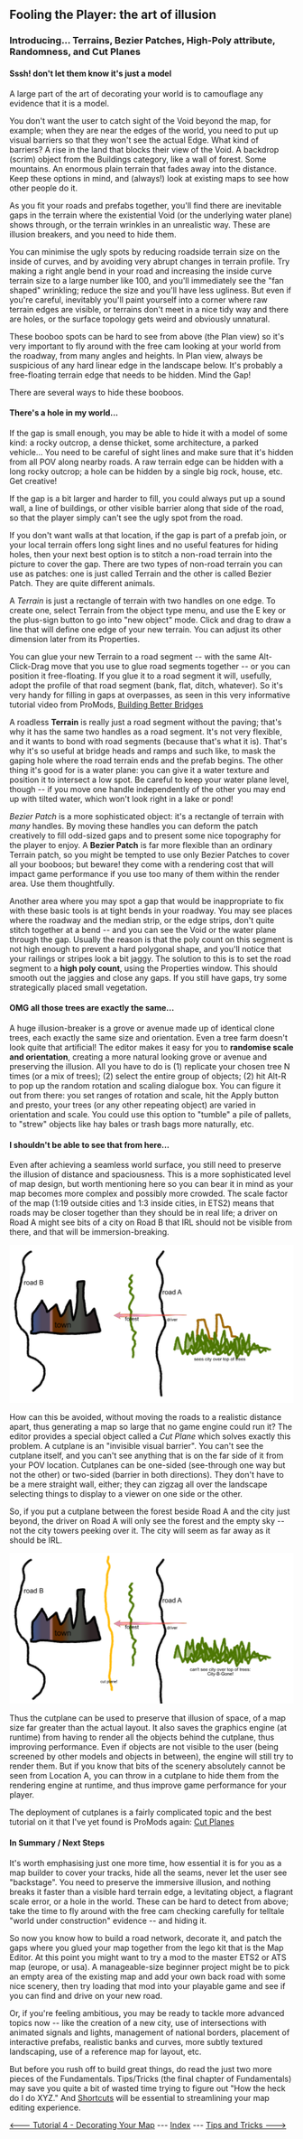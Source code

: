 ## Fooling the Player: the art of illusion
### Introducing... Terrains, Bezier Patches, High-Poly attribute, Randomness, and Cut Planes

#### Sssh!  don't let them know it's just a model

A large part of the art of decorating your world is to camouflage any evidence that it is a model.  

You don't want the user to catch sight of the Void beyond the map, for example;  when they are near the edges of the world, you need to put up visual barriers so that they won't see the actual Edge.  What kind of barriers?  A rise in the land that blocks their view of the Void.  A backdrop (scrim) object from the Buildings category, like a wall of forest.  Some mountains.  An enormous plain terrain that fades away into the distance.  Keep these options in mind, and (always!) look at existing maps to see how other people do it.

As you fit your roads and prefabs together, you'll find there are inevitable gaps in the terrain where the existential Void (or the underlying water plane) shows through, or the terrain wrinkles in an unrealistic way.  These are illusion breakers, and you need to hide them.

You can minimise the ugly spots by reducing roadside terrain size on the inside of curves, and by avoiding very abrupt changes in terrain profile.  Try making a right angle bend in your road and increasing the inside curve terrain size to a large number like 100, and you'll immediately see the "fan shaped" wrinkling;  reduce the size and you'll have less ugliness.  But even if you're careful, inevitably you'll paint yourself into a corner where raw terrain edges are visible, or terrains don't meet in a nice tidy way and there are holes, or the surface topology gets weird and obviously unnatural.

These booboo spots can be hard to see from above (the Plan view) so it's very important to fly around with the free cam looking at your world from the roadway, from many angles and heights.  In Plan view, always be suspicious of any hard linear edge in the landscape below.  It's probably a free-floating terrain edge that needs to be hidden.  Mind the Gap!

There are several ways to hide these booboos.

#### There's a hole in my world...

If the gap is small enough, you may be able to hide it with a model of some kind:  a rocky outcrop, a dense thicket, some architecture, a parked vehicle...  You need to be careful of sight lines and make sure that it's hidden from all POV along nearby roads.  A raw terrain edge can be hidden with a long rocky outcrop;  a hole can be hidden by a single big rock, house, etc.  Get creative!

If the gap is a bit larger and harder to fill, you could always put up a sound wall, a line of buildings, or other visible barrier along that side of the road, so that the player simply can't see the ugly spot from the road.

If you don't want walls at that location, if the gap is part of a prefab join, or your local terrain offers long sight lines and no useful features for hiding holes, then your next best option is to stitch a non-road terrain into the picture to cover the gap.  There are two types of non-road terrain you can use as patches:  one is just called Terrain and the other is called Bezier Patch.  They are quite different animals. 

A *Terrain* is just a rectangle of terrain with two handles on one edge.  To create one, select Terrain from the object type menu, and use the E key or the plus-sign button to go into "new object" mode.  Click and drag to draw a line that will define one edge of your new terrain.  You can adjust its other dimension later from its Properties.

You can glue your new Terrain to a road segment -- with the same Alt-Click-Drag move that you use to glue road segments together -- or you can position it free-floating.  If you glue it to a road segment it will, usefully, adopt the profile of that road segment (bank, flat, ditch, whatever).  So it's very handy for filling in gaps at overpasses, as seen in this very informative tutorial video from ProMods, [Building Better Bridges](https://youtu.be/C-eqesW3LlM)

A roadless **Terrain** is really just a road segment without the paving;  that's why it has the same two handles as a road segment.  It's not very flexible, and it wants to bond with road segments (because that's what it is).  That's why it's so useful at bridge heads and ramps and such like, to mask the gaping hole where the road terrain ends and the prefab begins.  The other thing it's good for is a water plane:  you can give it a water texture and position it to intersect a low spot.  Be careful to keep your water plane level, though -- if you move one handle independently of the other you may end up with tilted water, which won't look right in a lake or pond!

*Bezier Patch* is a more sophisticated object:  it's a rectangle of terrain with *many* handles.  By moving these handles you can deform the patch creatively to fill odd-sized gaps and to present some nice topography for the player to enjoy.  A **Bezier Patch** is far more flexible than an ordinary Terrain patch, so you might be tempted to use only Bezier Patches to cover all your booboos;  but beware!  they come with a rendering cost that will impact game performance if you use too many of them within the render area.  Use them thoughtfully.

Another area where you may spot a gap that would be inappropriate to fix with these basic tools is at tight bends in your roadway.  You may see places where the roadway and the median strip, or the edge strips, don't quite stitch together at a bend -- and you can see the Void or the water plane through the gap.  Usually the reason is that the poly count on this segment is not high enough to prevent a hard polygonal shape, and you'll notice that your railings or stripes look a bit jaggy.  The solution to this is to set the road segment to a **high poly count**, using the Properties window.  This should smooth out the jaggies and close any gaps.  If you still have gaps, try some strategically placed small vegetation.

#### OMG all those trees are exactly the same...

A huge illusion-breaker is a grove or avenue made up of identical clone trees, each exactly the same size and orientation.  Even a tree farm doesn't look quite that artificial!  The editor makes it easy for you to **randomise scale and orientation**, creating a more natural looking grove or avenue and preserving the illusion.  All you have to do is (1) replicate your chosen tree N times (or a mix of trees);  (2) select the entire group of objects;  (2) hit Alt-R to pop up the random rotation and scaling dialogue box.  You can figure it out from there:  you set ranges of rotation and scale, hit the Apply button and presto, your trees (or any other repeating object) are varied in orientation and scale.  You could use this option to "tumble" a pile of pallets, to "strew" objects like hay bales or trash bags more naturally, etc.

#### I shouldn't be able to see that from here...

Even after achieving a seamless world surface, you still need to preserve the illusion of distance and spaciousness.  This is a more sophisticated level of map design, but worth mentioning here so you can bear it in mind as your map becomes more complex and possibly more crowded.  The scale factor of the map (1:19 outside cities and 1:3 inside cities, in ETS2) means that roads may be closer together than they should be in real life;  a driver on Road A might see bits of a city on Road B that IRL should not be visible from there, and that will be immersion-breaking.

![Without Cut Plane](img/CutPlane1.png)

How can this be avoided, without moving the roads to a realistic distance apart, thus generating a map so large that no game engine could run it?  The editor provides a special object called a *Cut Plane* which solves exactly this problem.  A cutplane is an "invisible visual barrier".  You can't see the cutplane itself, and you can't see anything that is on the far side of it from your POV location.  Cutplanes can be one-sided (see-through one way but not the other) or two-sided (barrier in both directions).  They don't have to be a mere straight wall, either;  they can zigzag all over the landscape selecting things to display to a viewer on one side or the other.

So, if you put a cutplane between the forest beside Road A and the city just beyond, the driver on Road A will only see the forest and the empty sky -- not the city towers peeking over it.  The city will seem as far away as it should be IRL. 

![With Cut Plane](img/CutPlane2.png)

Thus the cutplane can be used to preserve that illusion of space, of a map size far greater than the actual layout.  It also saves the graphics engine (at runtime) from having to render all the objects behind the cutplane, thus improving performance.  Even if objects are not visible to the user (being screened by other models and objects in between), the engine will still try to render them.   But if you know that bits of the scenery absolutely cannot be seen from Location A, you can throw in a cutplane to hide them from the rendering engine at runtime, and thus improve game performance for your player.

The deployment of cutplanes is a fairly complicated topic and the best tutorial on it that I've yet found is ProMods again:  [Cut Planes](https://youtu.be/7IFJttG9TRc) 

#### In Summary / Next Steps

It's worth emphasising just one more time, how essential it is for you as a map builder to cover your tracks, hide all the seams, never let the user see "backstage".  You need to preserve the immersive illusion, and nothing breaks it faster than a visible hard terrain edge, a levitating object, a flagrant scale error, or a hole in the world.  These can be hard to detect from above;  take the time to fly around with the free cam checking carefully for telltale "world under construction" evidence -- and hiding it.

So now you know how to build a road network, decorate it, and patch the gaps where you glued your map together from the lego kit that is the Map Editor.  At this point you might want to try a mod to the master ETS2 or ATS map (europe, or usa).  A manageable-size beginner project might be to pick an empty area of the existing map and add your own back road with some nice scenery, then try loading that mod into your playable game and see if you can find and drive on your new road.

Or, if you're feeling ambitious, you may be ready to tackle more advanced topics now -- like the creation of a new city, use of intersections with animated signals and lights, management of national borders, placement of interactive prefabs, realistic banks and curves, more subtly textured landscaping, use of a reference map for layout, etc.

But before you rush off to build great things, do read the just two more pieces of the Fundamentals.  Tips/Tricks (the final chapter of Fundamentals) may save you quite a bit of wasted time trying to figure out "How the heck do I do XYZ."  And [Shortcuts](../Shortcuts.md)  will be essential to streamlining your map editing experience.

[<--- Tutorial 4 - Decorating Your Map](4_decorating.md) --- [Index](../index.md) --- [Tips and Tricks --->](6_tipsNtrix.md)
